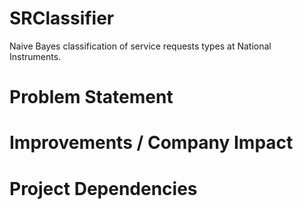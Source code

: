 # SRClassifier
Naive Bayes classification of service requests types at National Instruments. 

# Problem Statement


# Improvements / Company Impact


# Project Dependencies

